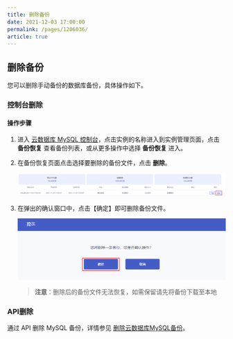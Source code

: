 ```yaml
---
title: 删除备份
date: 2021-12-03 17:00:00
permalink: /pages/1206036/
article: true
---
```


## 删除备份

您可以删除手动备份的数据库备份，具体操作如下。

### 控制台删除

#### 操作步骤

1. 进入 [云数据库 MySQL 控制台](https://console.capitalonline.net/dbinstances)，点击实例的名称进入到实例管理页面，点击 **备份恢复** 查看备份列表，或从更多操作中选择 **备份恢复** 进入。

2. 在备份恢复页面点击选择要删除的备份文件，点击 **删除**。

   ![backupdelete_list](./../../pic/backupdelete_list.png)

3. 在弹出的确认窗口中，点击【确定】即可删除备份文件。

   ![backupdelete_popup](./../../pic/backupdelete_popup.png)

   > **注意**：删除后的备份文件无法恢复，如需保留请先将备份下载至本地

### API删除

通过 API 删除 MySQL 备份，详情参见 [删除云数据库MySQL备份](./../../08.API文档/04.备份相关接口/02.删除云数据库MySQL备份.md)。
